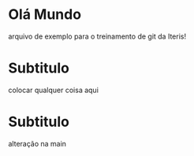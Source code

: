 # Olá Mundo

arquivo de exemplo para o treinamento de git da Iteris!

# Subtitulo

colocar qualquer coisa aqui

# Subtitulo

alteração na main